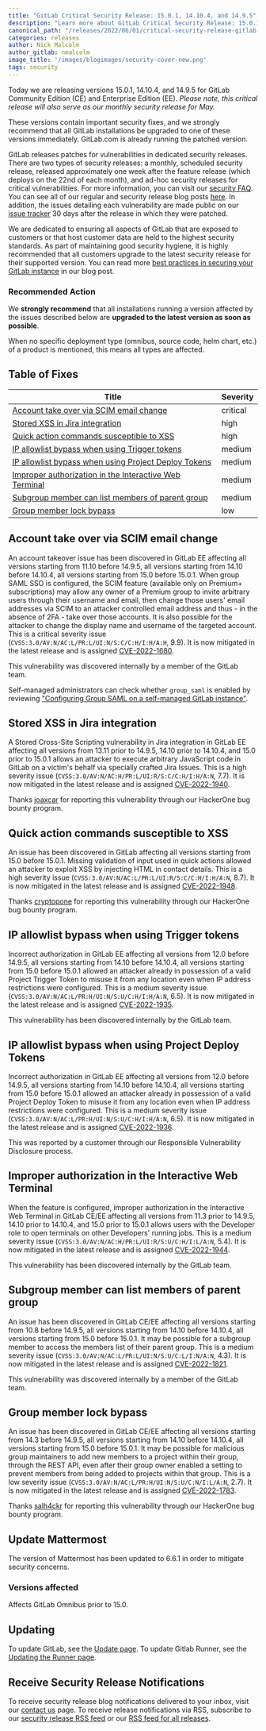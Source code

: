 ```yaml
---
title: "GitLab Critical Security Release: 15.0.1, 14.10.4, and 14.9.5"
description: "Learn more about GitLab Critical Security Release: 15.0.1, 14.10.4, and 14.9.5 for GitLab Community Edition (CE) and Enterprise Edition (EE)."
canonical_path: "/releases/2022/06/01/critical-security-release-gitlab-15-0-1-released/"
categories: releases
author: Nick Malcolm
author_gitlab: nmalcolm
image_title: '/images/blogimages/security-cover-new.png'
tags: security
---
```


Today we are releasing versions 15.0.1, 14.10.4, and 14.9.5 for GitLab Community Edition (CE) and Enterprise Edition (EE). _Please note, this critical release will also serve as our monthly security release for May._


These versions contain important security fixes, and we strongly recommend that all GitLab installations be upgraded to one of these versions immediately. GitLab.com is already running the patched version.

GitLab releases patches for vulnerabilities in dedicated security releases. There are two types of security releases: a monthly, scheduled security release, released approximately one week after the feature release (which deploys on the 22nd of each month), and ad-hoc security releases for critical vulnerabilities. For more information, you can visit our [security FAQ](https://about.gitlab.com/security/faq/). You can see all of our regular and security release blog posts [here](/releases/categories/releases/). In addition, the issues detailing each vulnerability are made public on our [issue tracker](https://gitlab.com/gitlab-org/gitlab/issues?label_name%5B%5D=security&scope=all&state=opened) 30 days after the release in which they were patched.

We are dedicated to ensuring all aspects of GitLab that are exposed to customers or that host customer data are held to the highest security standards. As part of maintaining good security hygiene, it is highly recommended that all customers upgrade to the latest security release for their supported version. You can read more [best practices in securing your GitLab instance](/blog/2020/05/20/gitlab-instance-security-best-practices/) in our blog post.

### Recommended Action

We **strongly recommend** that all installations running a version affected by the issues described below are **upgraded to the latest version as soon as possible**.

When no specific deployment type (omnibus, source code, helm chart, etc.) of a product is mentioned, this means all types are affected.

## Table of Fixes

|Title|Severity|
|---|---|
|[Account take over via SCIM email change](#account-take-over-via-scim-email-change)|critical|
|[Stored XSS in Jira integration](#stored-xss-in-jira-integration)|high|
|[Quick action commands susceptible to XSS](#quick-action-commands-susceptible-to-xss)|high|
|[IP allowlist bypass when using Trigger tokens](#ip-allowlist-bypass-when-using-trigger-tokens)|medium|
|[IP allowlist bypass when using Project Deploy Tokens](#ip-allowlist-bypass-when-using-project-deploy-tokens)|medium|
|[Improper authorization in the Interactive Web Terminal](#improper-authorization-in-the-interactive-web-terminal)|medium|
|[Subgroup member can list members of parent group](#subgroup-member-can-list-members-of-parent-group)|medium|
|[Group member lock bypass](#group-member-lock-bypass)|low|

## Account take over via SCIM email change

<!-- https://gitlab.com/gitlab-org/security/gitlab/-/issues/669 -->

An account takeover issue has been discovered in GitLab EE affecting all versions starting from 11.10 before 14.9.5, all versions starting from 14.10 before 14.10.4, all versions starting from 15.0 before 15.0.1. When group SAML SSO is configured, the SCIM feature (available only on Premium+ subscriptions) may allow any owner of a Premium group to invite arbitrary users through their username and email, then change those users' email addresses via SCIM to an attacker controlled email address and thus - in the absence of 2FA - take over those accounts. It is also possible for the attacker to change the display name and username of the targeted account. This is a critical severity issue (`CVSS:3.0/AV:N/AC:L/PR:L/UI:N/S:C/C:H/I:H/A:H`, 9.9). It is now mitigated in the latest release and is assigned [CVE-2022-1680](https://cve.mitre.org/cgi-bin/cvename.cgi?name=CVE-2022-1680).

This vulnerability was discovered internally by a member of the GitLab team.

Self-managed administrators can check whether `group_saml` is enabled by reviewing ["Configuring Group SAML on a self-managed GitLab instance"](https://docs.gitlab.com/ee/integration/saml.html#configuring-group-saml-on-a-self-managed-gitlab-instance).

## Stored XSS in Jira integration

<!-- https://gitlab.com/gitlab-org/security/gitlab/-/issues/674 -->

A Stored Cross-Site Scripting vulnerability in Jira integration in GitLab EE affecting all versions from 13.11 prior to 14.9.5, 14.10 prior to 14.10.4, and 15.0 prior to 15.0.1 allows an attacker to execute arbitrary JavaScript code in GitLab on a victim's behalf via specially crafted Jira Issues. This is a high severity issue (`CVSS:3.0/AV:N/AC:H/PR:L/UI:R/S:C/C:H/I:H/A:N`, 7.7). It is now mitigated in the latest release and is assigned [CVE-2022-1940](https://cve.mitre.org/cgi-bin/cvename.cgi?name=CVE-2022-1940).

Thanks [joaxcar](https://hackerone.com/joaxcar) for reporting this vulnerability through our HackerOne bug bounty program.

## Quick action commands susceptible to XSS

<!-- https://gitlab.com/gitlab-org/security/gitlab/-/issues/673 -->

An issue has been discovered in GitLab affecting all versions starting from 15.0 before 15.0.1. Missing validation of input used in quick actions allowed an attacker to exploit XSS by injecting HTML in contact details. This is a high severity issue (`CVSS:3.0/AV:N/AC:L/PR:L/UI:R/S:C/C:H/I:H/A:N`, 8.7). It is now mitigated in the latest release and is assigned [CVE-2022-1948](https://cve.mitre.org/cgi-bin/cvename.cgi?name=CVE-2022-1948).

Thanks [cryptopone](https://hackerone.com/cryptopone) for reporting this vulnerability through our HackerOne bug bounty program.

## IP allowlist bypass when using Trigger tokens

<!-- https://gitlab.com/gitlab-org/security/gitlab/-/issues/678 -->

Incorrect authorization in GitLab EE affecting all versions from 12.0 before 14.9.5, all versions starting from 14.10 before 14.10.4, all versions starting from 15.0 before 15.0.1 allowed an attacker already in possession of a valid Project Trigger Token to misuse it from any location even when IP address restrictions were configured. This is a medium severity issue (`CVSS:3.0/AV:N/AC:L/PR:H/UI:N/S:U/C:H/I:H/A:N`, 6.5). It is now mitigated in the latest release and is assigned [CVE-2022-1935](https://cve.mitre.org/cgi-bin/cvename.cgi?name=CVE-2022-1935).

This vulnerability has been discovered internally by the GitLab team.

## IP allowlist bypass when using Project Deploy Tokens

<!-- https://gitlab.com/gitlab-org/security/gitlab/-/issues/677 -->

Incorrect authorization in GitLab EE affecting all versions from 12.0 before 14.9.5, all versions starting from 14.10 before 14.10.4, all versions starting from 15.0 before 15.0.1 allowed an attacker already in possession of a valid Project Deploy Token to misuse it from any location even when IP address restrictions were configured. This is a medium severity issue (`CVSS:3.0/AV:N/AC:L/PR:H/UI:N/S:U/C:H/I:H/A:N`, 6.5). It is now mitigated in the latest release and is assigned [CVE-2022-1936](https://cve.mitre.org/cgi-bin/cvename.cgi?name=CVE-2022-1936).

This was reported by a customer through our Responsible Vulnerability Disclosure process.

## Improper authorization in the Interactive Web Terminal

<!-- https://gitlab.com/gitlab-org/security/gitlab/-/issues/662 -->

When the feature is configured, improper authorization in the Interactive Web Terminal in GitLab CE/EE affecting all versions from 11.3 prior to 14.9.5, 14.10 prior to 14.10.4, and 15.0 prior to 15.0.1 allows users with the Developer role to open terminals on other Developers' running jobs. This is a medium severity issue (`CVSS:3.0/AV:N/AC:H/PR:L/UI:R/S:U/C:H/I:L/A:N`, 5.4). It is now mitigated in the latest release and is assigned [CVE-2022-1944](https://cve.mitre.org/cgi-bin/cvename.cgi?name=CVE-2022-1944).

This vulnerability has been discovered internally by the GitLab team.

## Subgroup member can list members of parent group

<!-- https://gitlab.com/gitlab-org/security/gitlab/-/issues/672 -->

An issue has been discovered in GitLab CE/EE affecting all versions starting from 10.8 before 14.9.5, all versions starting from 14.10 before 14.10.4, all versions starting from 15.0 before 15.0.1. It may be possible for a subgroup member to access the members list of their parent group. This is a medium severity issue (`CVSS:3.0/AV:N/AC:L/PR:L/UI:N/S:U/C:L/I:N/A:N`, 4.3). It is now mitigated in the latest release and is assigned [CVE-2022-1821](https://cve.mitre.org/cgi-bin/cvename.cgi?name=CVE-2022-1821).

This vulnerability was discovered internally by a member of the GitLab team.

## Group member lock bypass

<!-- https://gitlab.com/gitlab-org/security/gitlab/-/issues/660 -->

An issue has been discovered in GitLab CE/EE affecting all versions starting from 14.3 before 14.9.5, all versions starting from 14.10 before 14.10.4, all versions starting from 15.0 before 15.0.1. It may be possible for malicious group maintainers to add new members to a project within their group, through the REST API, even after their group owner enabled a setting to prevent members from being added to projects within that group. This is a low severity issue (`CVSS:3.0/AV:N/AC:L/PR:H/UI:N/S:U/C:N/I:L/A:N`, 2.7). It is now mitigated in the latest release and is assigned [CVE-2022-1783](https://cve.mitre.org/cgi-bin/cvename.cgi?name=CVE-2022-1783).

Thanks [salh4ckr](https://hackerone.com/salh4ckr) for reporting this vulnerability through our HackerOne bug bounty program.

##  Update Mattermost

The version of Mattermost has been updated to 6.6.1 in order to mitigate security concerns.

### Versions affected

Affects GitLab Omnibus prior to 15.0.

## Updating

To update GitLab, see the [Update page](/update).
To update Gitlab Runner, see the [Updating the Runner page](https://docs.gitlab.com/runner/install/linux-repository.html#updating-the-runner).

## Receive Security Release Notifications

To receive security release blog notifications delivered to your inbox, visit our [contact us](https://about.gitlab.com/company/contact/) page.
To receive release notifications via RSS, subscribe to our [security release RSS feed](https://about.gitlab.com/security-releases.xml) or our [RSS feed for all releases](https://about.gitlab.com/all-releases.xml).

